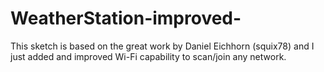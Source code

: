 # WeatherStation-improved-
This sketch is based on the great work by Daniel Eichhorn (squix78) and I just added and improved Wi-Fi capability to scan/join any network.
